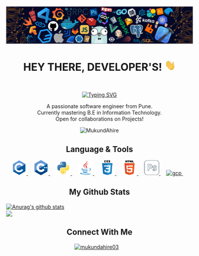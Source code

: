 <p align="center"> <img src="https://github.com/bhaumikmaan/bhaumikmaan/blob/main/banner.png" /> </p>
<h1 align="center">HEY THERE, DEVELOPER'S! <img src="https://github.com/ABSphreak/ABSphreak/blob/master/gifs/Hi.gif" width="30px"height="30px"></h1>

<div align="center">  <span>‎‎‎‎‎‎‎‎‎‎‎‎‎‎‎‎‎‎‎‎‎</span>

[![Typing SVG](https://readme-typing-svg.herokuapp.com?color=%bfff&size=26&font=Times+New+Roman&center=true&lines=Hey!+This+is+Mukund+Ahire;I'm+a+Competitive+Programmer;An+Open+Source+Enthusiast)](https://git.io/typing-svg)
</div> 
<p align="center">
A passionate software engineer from Pune.<br>
Currently mastering B.E in Information Technology. <br> 
Open for collaborations on Projects!
</p>

<p align="center"> <img src="https://komarev.com/ghpvc/?username=mukundahire03&label=Profile%20Views&theme=react-dark&style=plastic" alt="MukundAhire" /> </p>

<h2 align="center"> Language & Tools </h2>

<p align="center"> 
<a href="https://www.cprogramming.com/" target="_blank" rel="noreferrer"> <img src="https://raw.githubusercontent.com/devicons/devicon/master/icons/c/c-original.svg" alt="c" width="40" height="40"/> </a> &nbsp; &nbsp;
<a href="https://www.w3schools.com/cpp/" target="_blank" rel="noreferrer"> <img src="https://raw.githubusercontent.com/devicons/devicon/master/icons/cplusplus/cplusplus-original.svg" alt="cplusplus" width="40" height="40"/> </a> 
&nbsp; &nbsp;
<a href="https://www.python.org" target="_blank" rel="noreferrer"> <img src="https://raw.githubusercontent.com/devicons/devicon/master/icons/python/python-original.svg" alt="python" width="40" height="40"/> </a> 
&nbsp; &nbsp;
<a href="https://www.java.com" target="_blank" rel="noreferrer"> <img src="https://raw.githubusercontent.com/devicons/devicon/master/icons/java/java-original.svg" alt="java" width="40" height="40"/> </a> 
&nbsp; &nbsp;
<a href="https://www.w3schools.com/css/" target="_blank" rel="noreferrer"> <img src="https://raw.githubusercontent.com/devicons/devicon/master/icons/css3/css3-original-wordmark.svg" alt="css3" width="40" height="40"/> </a> 
&nbsp; &nbsp;
<a href="https://www.w3.org/html/" target="_blank" rel="noreferrer"> <img src="https://raw.githubusercontent.com/devicons/devicon/master/icons/html5/html5-original-wordmark.svg" alt="html5" width="40" height="40"/> </a> 
&nbsp; &nbsp;
<a href="https://www.photoshop.com/en" target="_blank" rel="noreferrer"> <img src="https://raw.githubusercontent.com/devicons/devicon/master/icons/photoshop/photoshop-line.svg" alt="photoshop" width="40" height="40"/> </a> 
&nbsp; &nbsp;
<a href="https://cloud.google.com" target="_blank" rel="noreferrer"> <img src="https://www.vectorlogo.zone/logos/google_cloud/google_cloud-icon.svg" alt="gcp" width="40" height="40"/> </a> 
&nbsp; &nbsp;
</p>
<be>

<h2 align="center"> My Github Stats </h2>

<a href="https://github.com/mukundahire03/github-readme-stats"><img align="center" src="https://github-readme-stats.vercel.app/api?username=mukundahire03&show_icons=true&include_all_commits=true&theme=buefy&hide_border=true" alt="Anurag's github stats" /></a> <br>
<a href="https://github.com/mukundahire03/github-readme-stats"><img align="center" src="https://github-readme-stats.vercel.app/api/top-langs/?username=mukundahire03&layout=compact&theme=buefy&hide_border=true" /></a>
<br>
<h2 align="center"> Connect With Me </h2>
<p align="center">
<a href="https://linkedin.com/in/mukundahire03" target="blank"><img align="center" src="https://raw.githubusercontent.com/rahuldkjain/github-profile-readme-generator/master/src/images/icons/Social/linked-in-alt.svg" alt="mukundahire03" height="30" width="40" /></a>
&nbsp; &nbsp;
</p><br><br>
